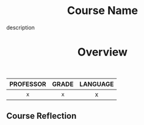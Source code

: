 <h1 align="center">Course Name</h1>

description

<h1 align="center">Overview</h1>

<div align="center" style="inline-block"> 
<br/>

| PROFESSOR | GRADE | LANGUAGE |
| :-------: | :---: | :------: |
| `x` | `x` | x |
</div>


## Course Reflection
